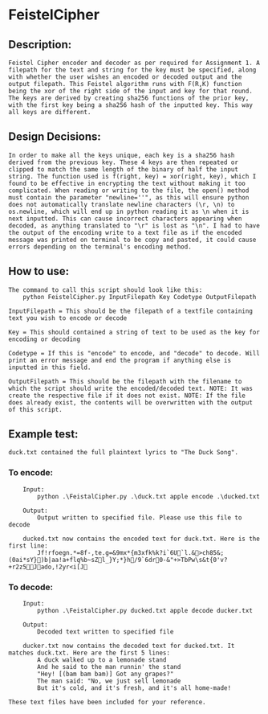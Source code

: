 # FeistelCipher
## Description: 
    Feistel Cipher encoder and decoder as per required for Assignment 1. A filepath for the text and string for the key must be specified, along with whether the user wishes an encoded or decoded output and the output filepath. This Feistel algorithm runs with F(R,K) function being the xor of the right side of the input and key for that round. The keys are derived by creating sha256 functions of the prior key, with the first key being a sha256 hash of the inputted key. This way all keys are different.

## Design Decisions:
    In order to make all the keys unique, each key is a sha256 hash derived from the previous key. These 4 keys are then repeated or clipped to match the same length of the binary of half the input string. The function used is f(right, key) = xor(right, key), which I found to be effective in encrypting the text without making it too complicated. When reading or writing to the file, the open() method must contain the parameter "newline=''", as this will ensure python does not automatically translate newline characters (\r, \n) to os.newline, which will end up in python reading it as \n when it is next inputted. This can cause incorrect characters appearing when decoded, as anything translated to "\r" is lost as "\n". I had to have the output of the encoding write to a text file as if the encoded message was printed on terminal to be copy and pasted, it could cause errors depending on the terminal's encoding method. 

## How to use:
    The command to call this script should look like this:
        python FeistelCipher.py InputFilepath Key Codetype OutputFilepath

    InputFilepath = This should be the filepath of a textfile containing text you wish to encode or decode

    Key = This should contained a string of text to be used as the key for encoding or decoding

    Codetype = If this is "encode" to encode, and "decode" to decode. Will print an error message and end the program if anything else is inputted in this field.

    OutputFilepath = This should be the filepath with the filename to which the script should write the encoded/decoded text. NOTE: It was create the respective file if it does not exist. NOTE: If the file does already exist, the contents will be overwritten with the output of this script.

## Example test:
    duck.txt contained the full plaintext lyrics to "The Duck Song".

###    To encode:
        Input:
            python .\FeistalCipher.py .\duck.txt apple encode .\ducked.txt
    
        Output:
            Output written to specified file. Please use this file to decode
        
        ducked.txt now contains the encoded text for duck.txt. Here is the first line:
            Jf!rfoegn.*=8f-,te.g=&9mx*{m3xfk%k?i`6U`l.&>ch85&;(0ai*sY})b|aa!a+flq%b~sZl_}Y;*}h/9`6dr0-&"+>TbPw\s&t{0'v?+r2z5Jado,!2yr<i[J

###    To decode:
        Input:
            python .\FeistalCipher.py ducked.txt apple decode ducker.txt 

        Output:
            Decoded text written to specified file

        ducker.txt now contains the decoded text for ducked.txt. It matches duck.txt. Here are the first 5 lines:
            A duck walked up to a lemonade stand
            And he said to the man runnin' the stand
            "Hey! [(bam bam bam)] Got any grapes?"
            The man said: "No, we just sell lemonade
            But it's cold, and it's fresh, and it's all home-made!

    These text files have been included for your reference.
